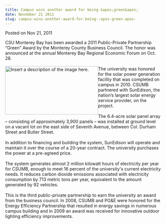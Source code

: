 ```yaml
---
title: Campus wins another award for being &apos;green&apos;
date: November 21 2011
slug: campus-wins-another-award-for-being--apos-green-apos-
---
```





<span class="date">Posted on Nov 21, 2011    </span>
<p>CSU Monterey Bay has been awarded a 2011 Public-Private
Partnership &#x201C;Green&#x201D; Award by the Monterey County Business Council.
The honor was announced at the annual Monterey Bay Regional
Economic Forum on Oct. 28.<br>
<br>
<img alt="Insert a description of the image here." src="http://news.csumb.edu/sites/default/files/65/attachments/news/images/solar_sm_0.jpg" style="float:left; width:300px; height:156px">The university was
honored for the solar power generation facility that was completed
on campus in 2010. CSUMB partnered with SunEdison, the nation&#x2019;s
largest solar energy service provider, on the project.<br>
<br>
The 6.4-acre solar panel array &#x2013; consisting of approximately 3,900
panels &#x2013; was installed at ground level on a vacant lot on the east
side of Seventh Avenue, between Col. Durham Street and Butler
Street.<br>
<br>
In addition to financing and building the system, SunEdison will
operate and maintain it over the course of a 20-year contract. The
university purchases the power at a pre-agreed price.<br>
<br>
The system generates almost 2 million kilowatt hours of electricity
per year for CSUMB, enough to meet 16 percent of the university&apos;s
current electricity needs. It reduces carbon dioxide emissions
associated with electricity consumption by 713 metric tons per
year, equivalent to the amount generated by 92 vehicles.<br>
<br>
This is the third public-private partnership to earn the university
an award from the business council. In 2008, CSUMB and PG&amp;E
were honored for the Energy Efficiency Partnership that resulted in
energy savings in numerous campus building and in 2009 an award was
received for innovative outdoor lighting efficiency
improvements.<br>
&#xA0;</br></br></br></br></br></br></br></br></br></img></br></br></p>





